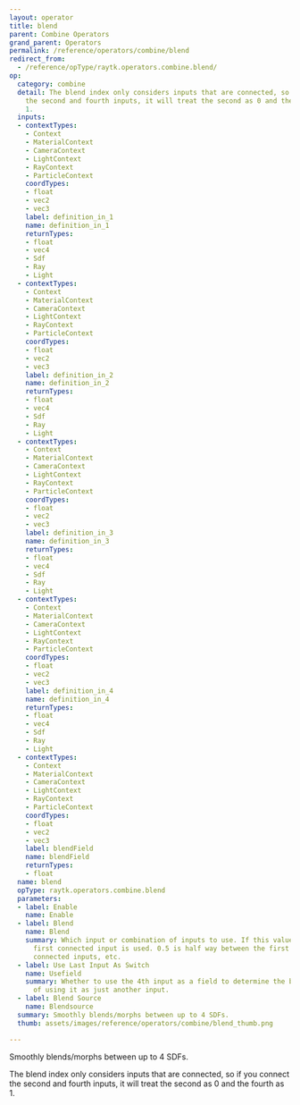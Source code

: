 ```yaml
---
layout: operator
title: blend
parent: Combine Operators
grand_parent: Operators
permalink: /reference/operators/combine/blend
redirect_from:
  - /reference/opType/raytk.operators.combine.blend/
op:
  category: combine
  detail: The blend index only considers inputs that are connected, so if you connect
    the second and fourth inputs, it will treat the second as 0 and the fourth as
    1.
  inputs:
  - contextTypes:
    - Context
    - MaterialContext
    - CameraContext
    - LightContext
    - RayContext
    - ParticleContext
    coordTypes:
    - float
    - vec2
    - vec3
    label: definition_in_1
    name: definition_in_1
    returnTypes:
    - float
    - vec4
    - Sdf
    - Ray
    - Light
  - contextTypes:
    - Context
    - MaterialContext
    - CameraContext
    - LightContext
    - RayContext
    - ParticleContext
    coordTypes:
    - float
    - vec2
    - vec3
    label: definition_in_2
    name: definition_in_2
    returnTypes:
    - float
    - vec4
    - Sdf
    - Ray
    - Light
  - contextTypes:
    - Context
    - MaterialContext
    - CameraContext
    - LightContext
    - RayContext
    - ParticleContext
    coordTypes:
    - float
    - vec2
    - vec3
    label: definition_in_3
    name: definition_in_3
    returnTypes:
    - float
    - vec4
    - Sdf
    - Ray
    - Light
  - contextTypes:
    - Context
    - MaterialContext
    - CameraContext
    - LightContext
    - RayContext
    - ParticleContext
    coordTypes:
    - float
    - vec2
    - vec3
    label: definition_in_4
    name: definition_in_4
    returnTypes:
    - float
    - vec4
    - Sdf
    - Ray
    - Light
  - contextTypes:
    - Context
    - MaterialContext
    - CameraContext
    - LightContext
    - RayContext
    - ParticleContext
    coordTypes:
    - float
    - vec2
    - vec3
    label: blendField
    name: blendField
    returnTypes:
    - float
  name: blend
  opType: raytk.operators.combine.blend
  parameters:
  - label: Enable
    name: Enable
  - label: Blend
    name: Blend
    summary: Which input or combination of inputs to use. If this value is 0, the
      first connected input is used. 0.5 is half way between the first and second
      connected inputs, etc.
  - label: Use Last Input As Switch
    name: Usefield
    summary: Whether to use the 4th input as a field to determine the blending, instead
      of using it as just another input.
  - label: Blend Source
    name: Blendsource
  summary: Smoothly blends/morphs between up to 4 SDFs.
  thumb: assets/images/reference/operators/combine/blend_thumb.png

---
```



Smoothly blends/morphs between up to 4 SDFs.

The blend index only considers inputs that are connected, so if you connect the second and fourth inputs, it will treat the second as 0 and the fourth as 1.